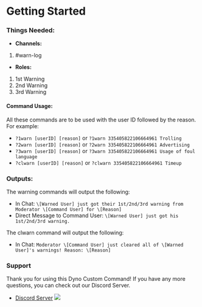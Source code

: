 # **Getting Started**


### **Things Needed:**

- **Channels:**
1. #warn-log

- **Roles:**
1. 1st Warning
2. 2nd Warning 
3. 3rd Warning

#### **Command Usage:**
All these commands are to be used with the user ID followed by the reason. For example:
- `?1warn [userID] [reason]` or `?1warn 335405822106664961 Trolling`
- `?2warn [userID] [reason]` or `?2warn 335405822106664961 Advertising`
- `?3warn [userID] [reason]` or `?3warn 335405822106664961 Usage of foul language`
- `?clwarn [userID] [reason]` or `?clwarn 335405822106664961 Timeup`

### **Outputs:**
The warning commands will output the following:
- In Chat: `\[Warned User] just got their 1st/2nd/3rd warning from Moderator \[Command User] for \[Reason]`
- Direct Message to Command User: `\[Warned User] just got his 1st/2nd/3rd warning.`

The clwarn command will output the following:
- In Chat: `Moderator \[Command User] just cleared all of \[Warned User]'s warnings! Reason: \[Reason]`

### **Support**
Thank you for using this Dyno Custom Command! If you have any more questions, you can check out our Discord Server.
* [Discord Server](https://discord.gg/D3K3Fqz) [<img src="https://discordapp.com/api/guilds/333058206198661132/widget.png">](https://discord.gg/D3K3Fqz)
